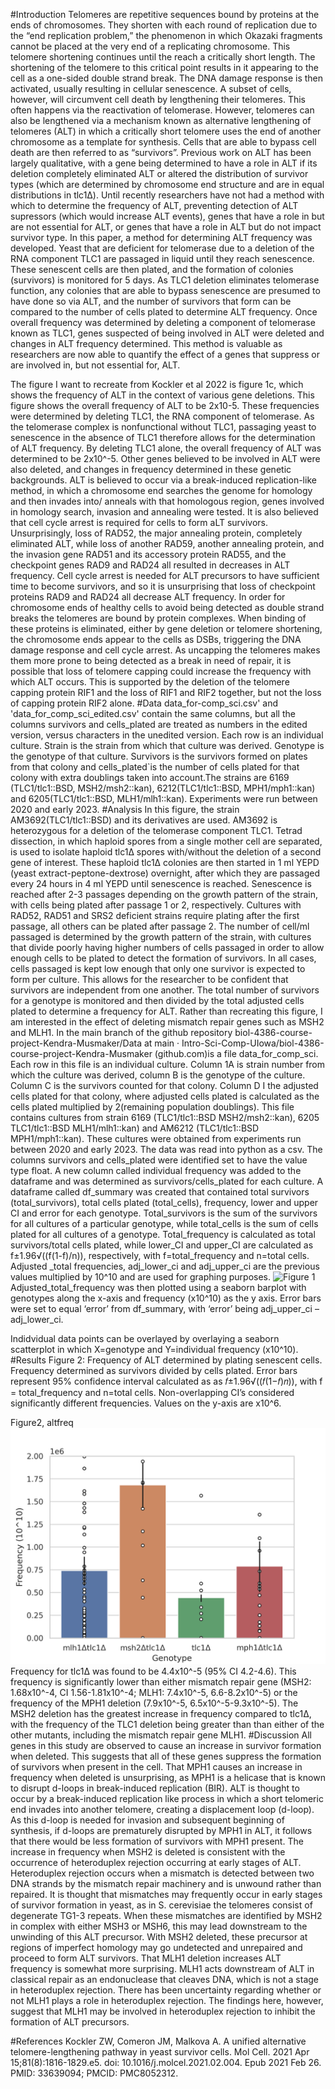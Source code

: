 #Introduction
Telomeres are repetitive sequences bound by proteins at the ends of chromosomes. They shorten with each round of replication due to the “end replication problem,” the phenomenon in which Okazaki fragments cannot be placed at the very end of a replicating chromosome. This telomere shortening continues until the reach a critically short length. The shortening of the telomere to this critical point results in it appearing to the cell as a one-sided double strand break. The DNA damage response is then activated, usually resulting in cellular senescence. A subset of cells, however, will circumvent cell death by lengthening their telomeres. This often happens via the reactivation of telomerase. However, telomeres can also be lengthened via a mechanism known as alternative lengthening of telomeres (ALT) in which a critically short telomere uses the end of another chromosome as a template for synthesis. Cells that are able to bypass cell death are then referred to as “survivors”. Previous work on ALT has been largely qualitative, with a gene being determined to have a role in ALT if its deletion completely eliminated ALT or altered the distribution of survivor types (which are determined by chromosome end structure and are in equal distributions in tlc1Δ). Until recently researchers have not had a method with which to determine the frequency of ALT, preventing detection of ALT supressors (which would increase ALT events), genes that have a role in but are not essential for ALT, or genes that have a role in ALT but do not impact survivor type. In this paper, a method for determining ALT frequency was developed. Yeast that are deficient for telomerase due to a deletion of the RNA component TLC1 are passaged in liquid until they reach senescence. These senescent cells are then plated, and the formation of colonies (survivors) is monitored for 5 days. As TLC1 deletion eliminates telomerase function, any colonies that are able to bypass senescence are presumed to have done so via ALT, and the number of survivors that form can be compared to the number of cells plated to determine ALT frequency. Once overall frequency was determined by deleting a component of telomerase known as TLC1, genes suspected of being involved in ALT were deleted and changes in ALT frequency determined. This method is valuable as researchers are now able to quantify the effect of a genes that suppress or are involved in, but not essential for, ALT.

The figure I want to recreate from Kockler et al 2022 is figure 1c, which shows the frequency of ALT in the context of various gene deletions. This figure shows the overall frequency of ALT to be 2x10-5. These frequencies were determined by deleting TLC1, the RNA component of telomerase. As the telomerase complex is nonfunctional without TLC1, passaging yeast to senescence in the absence of TLC1 therefore allows for the determination of ALT frequency. By deleting TLC1 alone, the overall frequency of ALT was determined to be 2x10^-5. Other genes believed to be involved in ALT were also deleted, and changes in frequency determined in these genetic backgrounds. ALT is believed to occur via a break-induced replication-like method, in which a chromosome end searches the genome for homology and then invades into/ anneals with that homologous region, genes involved in homology search, invasion and annealing were tested. It is also believed that cell cycle arrest is required for cells to form aLT survivors. Unsurprisingly, loss of RAD52, the major annealing protein, completely eliminated ALT, while loss of another RAD59, another annealing protein, and the invasion gene RAD51 and its accessory protein RAD55, and the checkpoint genes RAD9 and RAD24 all resulted in decreases in ALT frequency. Cell cycle arrest is needed for ALT precursors to have sufficient time to become survivors, and so it is unsurprising that loss of checkpoint proteins RAD9 and RAD24 all decrease ALT frequency. In order for chromosome ends of healthy cells to avoid being detected as double strand breaks the telomeres are bound by protein complexes. When binding of these proteins is eliminated, either by gene deletion or telomere shortening, the chromosome ends appear to the cells as DSBs, triggering the DNA damage response and cell cycle arrest. As uncapping the telomeres makes them more prone to being detected as a break in need of repair, it is possible that loss of telomere capping could increase the frequency with which ALT occurs. This is supported by the deletion of the telomere capping protein RIF1 and the loss of RIF1 and RIF2 together, but not the loss of capping protein RIF2 alone. 
#Data
data_for-comp_sci.csv' and 'data_for_comp_sci_edited.csv' contain the same columns, but all the columns survivors and cells_plated are treated as numbers in the edited version, versus characters in the unedited version. Each row is an individual culture. Strain is the strain from which that culture was derived. Genotype is the genotype of that culture. Survivors is the survivors formed on plates from that colony and cells_plated`is the number of cells plated for that colony with extra doublings taken into account.The strains are 6169 (TLC1/tlc1::BSD, MSH2/msh2::kan), 6212(TLC1/tlc1::BSD, MPH1/mph1::kan) and 6205(TLC1/tlc1::BSD, MLH1/mlh1::kan). Experiments were run between 2020 and early 2023.
#Analysis
In this figure, the strain AM3692(TLC1/tlc1::BSD) and its derivatives are used. AM3692 is heterozygous for a deletion of the telomerase component TLC1. Tetrad dissection, in which haploid spores from a single mother cell are separated, is used to isolate haploid tlc1Δ spores with/without the deletion of a second gene of interest. These haploid tlc1Δ colonies are then started in 1 ml YEPD (yeast extract-peptone-dextrose) overnight, after which they are passaged every 24 hours in 4 ml YEPD until senescence is reached. Senescence is reached after 2-3 passages depending on the growth pattern of the strain, with cells being plated after passage 1 or 2, respectively. Cultures with RAD52, RAD51 and SRS2 deficient strains require plating after the first passage, all others can be plated after passage 2. The number of cell/ml passaged is determined by the growth pattern of the strain, with cultures that divide poorly having higher numbers of cells passaged in order to allow enough cells to be plated to detect the formation of survivors. In all cases, cells passaged is kept low enough that only one survivor is expected to form per culture. This allows for the researcher to be confident that survivors are independent from one another. The total number of survivors for a genotype is monitored and then divided by the total adjusted cells plated to determine a frequency for ALT. Rather than recreating this figure, I am interested in the effect of deleting mismatch repair genes such as MSH2 and MLH1. In the main branch of the github repository biol-4386-course-project-Kendra-Musmaker/Data at main · Intro-Sci-Comp-UIowa/biol-4386-course-project-Kendra-Musmaker (github.com)is a file data_for_comp_sci. Each row in this file is an individual culture. Column 1A is strain number from which the culture was derived, column B is the genotype of the culture. Column C is the survivors counted for that colony. Column D I the adjusted cells plated for that colony, where adjusted cells plated is calculated as the cells plated multiplied by 2(remaining population doublings). This file contains cultures from strain 6169 (TLC1/tlc1::BSD MSH2/msh2::kan), 6205 TLC1/tlc1::BSD MLH1/mlh1::kan) and AM6212 (TLC1/tlc1::BSD MPH1/mph1::kan). These cultures were obtained from experiments run between 2020 and early 2023. The data was read into python as a csv. The columns survivors and cells_plated were identified set to have the value type float. A new column called individual frequency was added to the dataframe and was determined as survivors/cells_plated for each culture. A dataframe called df_summary was created that contained total survivors (total_survivors), total cells plated (total_cells), frequency, lower and upper CI and error for each genotype. Total_survivors is the sum of the survivors for all cultures of a particular genotype, while total_cells is the sum of cells plated for all cultures of a genotype. Total_frequency is calculated as total survivors/total cells plated, while lower_CI and upper_CI are calculated as f±1.96√((f(1-f)/n)), respectively, with f=total_frequency and n=total cells. Adjusted _total frequencies, adj_lower_ci and adj_upper_ci are the previous values multiplied by 10^10 and are used for graphing purposes.
![Figure 1](https://ars.els-cdn.com/content/image/1-s2.0-S1097276521000903-gr1.jpg)
Adjusted_total_frequency was then plotted using a seaborn barplot with genotypes along the x-axis and frequency (x10^10) as the y axis. Error bars were set to equal ‘error’ from df_summary, with ‘error’ being adj_upper_ci – adj_lower_ci.

Indidvidual data points can be overlayed by overlaying a seaborn scatterplot in which X=genotype and Y=individual frequency (x10^10).
#Results
Figure 2: Frequency of ALT determined by plating senescent cells. Frequency determined as survivors divided by cells plated. Error bars represent 95% confidence interval calculated as as 𝑓±1.96√((𝑓(1−𝑓)𝑛)), with f = total_frequency and n=total cells. Non-overlapping CI’s considered significantly different frequencies. Values on the y-axis are x10^6.

Figure2, altfreq
![Figure 2, The Frequency of ALT determined by plating senescent cells](https://github.com/Intro-Sci-Comp-UIowa/biol-4386-course-project-Kendra-Musmaker/blob/main/Analysis/plot_telomer.png)
Frequency for tlc1Δ was found to be 4.4x10^-5 (95% CI 4.2-4.6). This frequency is significantly lower than either mismatch repair gene (MSH2: 1.68x10^-4, CI 1.56-1.81x10^-4; MLH1: 7.4x10^-5, 6.6-8.2x10^-5) or the frequency of the MPH1 deletion (7.9x10^-5, 6.5x10^-5-9.3x10^-5). The MSH2 deletion has the greatest increase in frequency compared to tlc1Δ, with the frequency of the TLC1 deletion being greater than than either of the other mutants, including the mismatch repair gene MLH1.
#Discussion
All genes in this study are observed to cause an increase in survivor formation when deleted. This suggests that all of these genes suppress the formation of survivors when present in the cell. That MPH1 causes an increase in frequency when deleted is unsurprising, as MPH1 is a helicase that is known to disrupt d-loops in break-induced replication (BIR). ALT is thought to occur by a break-induced replication like process in which a short telomeric end invades into another telomere, creating a displacement loop (d-loop). As this d-loop is needed for invasion and subsequent beginning of synthesis, if d-loops are prematurely disrupted by MPH1 in ALT, it follows that there would be less formation of survivors with MPH1 present.
The increase in frequency when MSH2 is deleted is consistent with the occurrence of heteroduplex rejection occurring at early stages of ALT. Heteroduplex rejection occurs when a mismatch is detected between two DNA strands by the mismatch repair machinery and is unwound rather than repaired. It is thought that mismatches may frequently occur in early stages of survivor formation in yeast, as in S. cerevisiae the telomeres consist of degenerate TG1-3 repeats. When these mismatches are identified by MSH2 in complex with either MSH3 or MSH6, this may lead downstream to the unwinding of this ALT precursor. With MSH2 deleted, these precursor at regions of imperfect homology may go undetected and unrepaired and proceed to form ALT survivors.
That MLH1 deletion increases ALT frequency is somewhat more surprising. MLH1 acts downstream of ALT in classical repair as an endonuclease that cleaves DNA, which is not a stage in heteroduplex rejection. There has been uncertainty regarding whether or not MLH1 plays a role in heteroduplex rejection. The findings here, however, suggest that MLH1 may be involved in heteroduplex rejection to inhibit the formation of ALT precursors.

#References
Kockler ZW, Comeron JM, Malkova A. A unified alternative telomere-lengthening pathway in yeast survivor cells. Mol Cell. 2021 Apr 15;81(8):1816-1829.e5. doi: 10.1016/j.molcel.2021.02.004. Epub 2021 Feb 26. PMID: 33639094; PMCID: PMC8052312.
